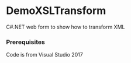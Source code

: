# DemoXSLTransform
C#.NET web form to show how to transform XML

### Prerequisites

Code is from Visual Studio 2017


